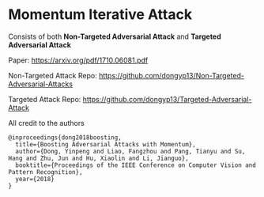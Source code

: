 # Momentum Iterative Attack

Consists of both **Non-Targeted Adversarial Attack** and **Targeted Adversarial Attack**

Paper: https://arxiv.org/pdf/1710.06081.pdf

Non-Targeted Attack Repo: https://github.com/dongyp13/Non-Targeted-Adversarial-Attacks

Targeted Attack Repo: https://github.com/dongyp13/Targeted-Adversarial-Attack

All credit to the authors
```
@inproceedings{dong2018boosting,
  title={Boosting Adversarial Attacks with Momentum},
  author={Dong, Yinpeng and Liao, Fangzhou and Pang, Tianyu and Su, Hang and Zhu, Jun and Hu, Xiaolin and Li, Jianguo},
  booktitle={Proceedings of the IEEE Conference on Computer Vision and Pattern Recognition},
  year={2018}
}
```
